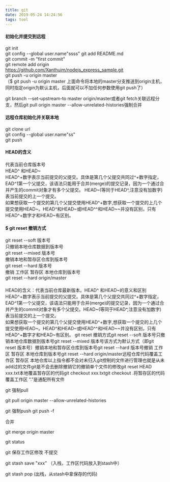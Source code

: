 ```yaml
---
title: git
date: 2019-05-24 14:24:56
tags: tool
---
```


#### 初始化并提交到远程

git init <br>
git config --global user.name"ssss"
git add README.md <br>
git commit -m "first commit" <br>
git remote add origin https://github.com/Xanthuim/nodejs_express_sample.git <br>
git push -u origin master <br>（$ git push -u origin master 上面命令将本地的master分支推送到origin主机，同时指定origin为默认主机，后面就可以不加任何参数使用git push了）

<!--more-->

git branch --set-upstream-to master origin/master或者git fetch关联远程分支，然后git pull origin master --allow-unrelated-histories强制合并

#### 远程仓库初始化并关联本地

git clone url<br>
git config --global user.name"ss"<br>
git push<br>

#### HEAD的含义

代表当前仓库版本号<br>
HEAD^ 和HEAD~<br>
HEAD^+数字表示当前提交的父提交。具体是第几个父提交共同过^+数字指定，EAD^1第一个父提交，该语法只能用于合并(merge)的提交记录，因为一个通过合并产生的commit对象才有多个父提交。
HEAD~(等同于HEAD^,注意没有加数字)表当前提交的上一个提交。<br>
如果想获取一个提交的第几个父提交使用HEAD^+数字,想获取一个提交的上几个提交使用HEAD~。HEAD^和HEAD~或HEAD^^和HEAD~~并没有区别，只有HEAD^+数字才和HEAD~有区别。

#### $ git reset 撤销方式

git reset --soft 版本号<br>
只撤销本地仓库数据到版本号 <br>
git reset --mixed 版本号<br>
撤销本地和暂存区仓库到版本号<br>
git reset --hard 版本号<br>
撤销 工作区 暂存区 本地仓库到版本号<br>
git reset --hard origin/master<br>
####

HEAD的含义：代表当前仓库最新版本。HEAD^ 和HEAD~的意义和区别HEAD^+数字表示当前提交的父提交。具体是第几个父提交共同过^+数字指定，EAD^1第一个父提交，该语法只能用于合并(merge)的提交记录，因为一个通过合并产生的commit对象才有多个父提交。HEAD~(等同于HEAD^,注意没有加数字)表当前提交的上一个提交。<br>如果想获取一个提交的第几个父提交使用HEAD^+数字,想获取一个提交的上几个提交使用HEAD~。HEAD^和HEAD~或HEAD^^和HEAD~~并没有区别，只有HEAD^+数字才和HEAD~有区别。 git reset 撤销方式git reset --soft 版本号只撤销本地仓库数据到版本号git reset --mixed 版本号该方式为默认方式（即git reset 版本号）撤销本地和暂存区仓库到版本号git reset --hard 版本号撤销 工作区 暂存区 本地仓库到版本号git reset --hard origin/master远程仓库代码覆盖工作区 暂存区 本地仓库以上指令都不会对未归入git控制的文件进行管理也就是从未add过的文件git是不会去删除撤销它的撤销单个文件的修改git reset HEAD xxx.txt本地覆盖暂存区的代码git checkout xxx.txtgit checkout .将暂存区的代码覆盖工作区 “.”是通配所有文件

git 强制pull 

git pull origin master --allow-unrelated-histories 

git 强制push git push -f 

合并

git merge origin master 

git status

git 保存工作区修改 不提交

git stash save "xxx" （入栈，工作区代码放入到stash中）

git stash pop (出栈，从stash中拿保存的代码)